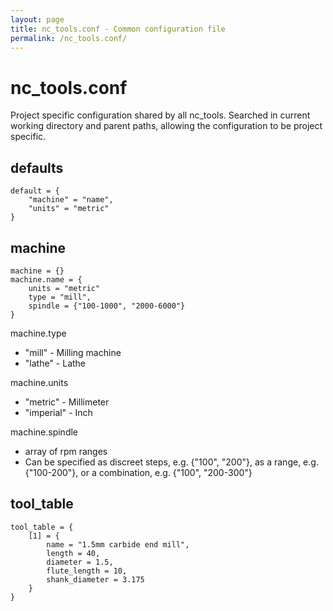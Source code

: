 ```yaml
---
layout: page
title: nc_tools.conf - Common configuration file
permalink: /nc_tools.conf/
---
```


nc_tools.conf
=============

Project specific configuration shared by all nc_tools. Searched in current working directory and parent paths, allowing
the configuration to be project specific.

defaults
--------

```
default = {
    "machine" = "name",
    "units" = "metric"
}
```

machine
-------

```
machine = {}
machine.name = {
    units = "metric"
    type = "mill",
    spindle = {"100-1000", "2000-6000"}
}
```

machine.type

 - "mill" - Milling machine
 - "lathe" - Lathe

 machine.units

 - "metric" - Millimeter
 - "imperial" - Inch

machine.spindle

- array of rpm ranges
 - Can be specified as discreet steps, e.g. {"100", "200"}, as a range, e.g. {"100-200"}, or a combination, e.g. {"100",
   "200-300"}

tool_table
----------

```
tool_table = {
    [1] = {
        name = "1.5mm carbide end mill",
        length = 40,
        diameter = 1.5,
        flute_length = 10,
        shank_diameter = 3.175
    }
}
```
